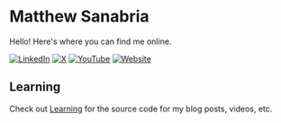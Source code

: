 # Matthew Sanabria

Hello! Here's where you can find me online.

[![LinkedIn][linkedin-badge]][linkedin]
[![X][x-badge]][x]
[![YouTube][youtube-badge]][youtube]
[![Website][website-badge]][website]

## Learning

Check out [Learning](learning) for the source code for my blog posts, videos,
etc.

[linkedin-badge]: https://img.shields.io/badge/LinkedIn-%230A66C2?style=for-the-badge&logo=linkedin
[linkedin]: https://www.linkedin.com/in/sudomateo/
[x-badge]: https://img.shields.io/badge/X-%23000000?style=for-the-badge&logo=x
[x]: https://x.com/sudomateo
[youtube-badge]: https://img.shields.io/badge/YouTube-%23FF0000?style=for-the-badge&logo=youtube
[youtube]: https://www.youtube.com/@sudomateo
[website-badge]: https://img.shields.io/badge/Website-%23202020?style=for-the-badge
[website]: https://matthewsanabria.dev
